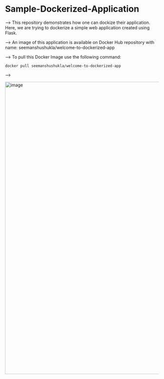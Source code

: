 # Sample-Dockerized-Application
--> This repository demonstrates how one can dockize their application. Here, we are trying to dockerize a simple web application created using Flask.

--> An image of this application is available on Docker Hub repository with name: seemanshushukla/welcome-to-dockerized-app

--> To pull this Docker Image use the following command:
```
docker pull seemanshushukla/welcome-to-dockerized-app
```

--> 

<img width="959" alt="image" src="https://user-images.githubusercontent.com/65499387/233840316-6c133c45-a3b5-4dc7-bfec-45be73e076ba.png">


